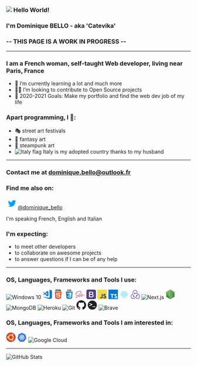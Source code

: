 ### <img src="https://raw.githubusercontent.com/MartinHeinz/MartinHeinz/master/wave.gif" width="30px"> Hello World!

### I'm Dominique BELLO - aka 'Catevika'

### -- THIS PAGE IS A WORK IN PROGRESS --

---

### I am a French woman, self-taught Web developer, living near Paris, France

- 👀 I’m currently learning a lot and much more
- 🧞‍♀️ I’m looking to contribute to Open Source projects
- 🚀 2020-2021 Goals: Make my portfolio and find the web dev job of my life

### Apart programming, I 💖:

- 🎭 street art festivals
- 🦄 fantasy art
- 🎩 steampunk art
- <img alt="Italy flag" width="18px" src="https://upload.wikimedia.org/wikipedia/commons/thumb/0/03/Flag_of_Italy.svg/1200px-Flag_of_Italy.svg.png" /> Italy is my adopted country thanks to my husband

---

### Contact me at dominique.bello@outlook.fr

### Find me also on:

<a href="https://twitter.com/dominique_bello" ><img alt="Twitter" width="32px" src="https://raw.githubusercontent.com/github/explore/80688e429a7d4ef2fca1e82350fe8e3517d3494d/topics/twitter/twitter.png" />@dominique_bello</a>

I'm speaking French, English and Italian

### I'm expecting:

- to meet other developers
- to collaborate on awesome projects
- to answer questions if I can be of any help

---

### OS, Languages, Frameworks and Tools I use:

<img alt="Windows 10" width="26px" src="https://avatars0.githubusercontent.com/u/6154722?s=200&v=4" /> <img alt="Visual Studio Code" width="26px" src="https://raw.githubusercontent.com/github/explore/80688e429a7d4ef2fca1e82350fe8e3517d3494d/topics/visual-studio-code/visual-studio-code.png" /> <img alt="HTML5" width="26px" src="https://raw.githubusercontent.com/github/explore/80688e429a7d4ef2fca1e82350fe8e3517d3494d/topics/html/html.png" /> <img alt="CSS3" width="26px" src="https://raw.githubusercontent.com/github/explore/80688e429a7d4ef2fca1e82350fe8e3517d3494d/topics/css/css.png" /> <img alt="Sass" width="26px" src="https://raw.githubusercontent.com/github/explore/80688e429a7d4ef2fca1e82350fe8e3517d3494d/topics/sass/sass.png" /> <img alt="Bootstrap" width="26px" src="https://raw.githubusercontent.com/github/explore/80688e429a7d4ef2fca1e82350fe8e3517d3494d/topics/bootstrap/bootstrap.png" /> <img alt="JavaScript" width="26px" src="https://raw.githubusercontent.com/github/explore/80688e429a7d4ef2fca1e82350fe8e3517d3494d/topics/javascript/javascript.png" /> <img alt="Typescript" width="26px" src="https://raw.githubusercontent.com/github/explore/80688e429a7d4ef2fca1e82350fe8e3517d3494d/topics/typescript/typescript.png" /> <img alt="React" width="26px" src="https://raw.githubusercontent.com/github/explore/80688e429a7d4ef2fca1e82350fe8e3517d3494d/topics/react/react.png" /> <img alt="Redux" width="26px" src="https://raw.githubusercontent.com/github/explore/80688e429a7d4ef2fca1e82350fe8e3517d3494d/topics/redux/redux.png" /> <img alt="Next.js" width="48px" src="https://camo.githubusercontent.com/55ddd36a30f28a10ed8f518c7e73005d991584f8/687474703a2f2f7265732e636c6f7564696e6172792e636f6d2f756e69636f646576656c6f7065722f696d6167652f75706c6f61642f76313532343737363736342f6e6578742d6a736c6f676f2e737667" /> <img alt="Node.js" width="26px" src="https://raw.githubusercontent.com/github/explore/80688e429a7d4ef2fca1e82350fe8e3517d3494d/topics/nodejs/nodejs.png" /> <img alt="MongoDB" width="82px" src="https://webassets.mongodb.com/_com_assets/cms/MongoDB_Logo_FullColorBlack_RGB-4td3yuxzjs.png" /> <img alt="Heroku" width="22px" src="https://camo.githubusercontent.com/20d1881207b2f0cc1801d73aba895eac538cbe15/68747470733a2f2f6434797438786c396237696e2e636c6f756466726f6e742e6e65742f6173736574732f686f6d652f6c6f676f747970652d6865726f6b752e706e67" />
<img alt="Git" width="48px" src="https://upload.wikimedia.org/wikipedia/commons/thumb/e/e0/Git-logo.svg/768px-Git-logo.svg.png" /> <img alt="GitHub" width="26px" src="https://raw.githubusercontent.com/github/explore/78df643247d429f6cc873026c0622819ad797942/topics/github/github.png" /> <img alt="Terminal" width="26px" src="https://raw.githubusercontent.com/github/explore/80688e429a7d4ef2fca1e82350fe8e3517d3494d/topics/terminal/terminal.png" /> <img alt="Brave" width="72px" src="https://upload.wikimedia.org/wikipedia/fr/thumb/5/5d/Brave_Logo.svg/768px-Brave_Logo.svg.png" />

### OS, Languages, Frameworks and Tools I am interested in:

<img alt="Ubuntu" width="26px" src="https://raw.githubusercontent.com/github/explore/80688e429a7d4ef2fca1e82350fe8e3517d3494d/topics/ubuntu/ubuntu.png" /> <img alt="Kubernetes" width="26px" src="https://raw.githubusercontent.com/github/explore/80688e429a7d4ef2fca1e82350fe8e3517d3494d/topics/kubernetes/kubernetes.png" /> <img alt="Google Cloud" width="150px" src="https://www.gstatic.com/devrel-devsite/prod/v425077d6c7be97246d05a953898cb9591a173a3cef753a451b8729896196bc0a/cloud/images/cloud-logo.svg?dcb_=0.48544997051820915" />

---

<p><img src="https://github-readme-stats.vercel.app/api?username=Catevika&amp;show_icons=true&theme=material-palenight" alt="GitHub Stats"></p>
